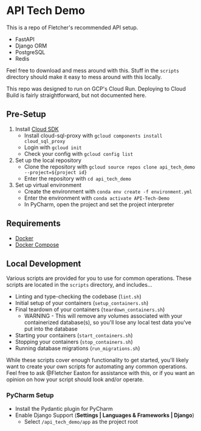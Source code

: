 # API Tech Demo

This is a repo of Fletcher's recommended API setup.

- FastAPI
- Django ORM
- PostgreSQL
- Redis

Feel free to download and mess around with this. Stuff in the `scripts` directory should make it easy to mess around with this locally.

This repo was designed to run on GCP's Cloud Run. Deploying to Cloud Build is fairly straightforward, but not documented here.

## Pre-Setup

1. Install [Cloud SDK](https://cloud.google.com/sdk/docs/quickstart)
    - Install cloud-sql-proxy with `gcloud components install cloud_sql_proxy`
    - Login with `gcloud init`
    - Check your config with `gcloud config list`
2. Set up the local repository
    - Clone the repository with `gcloud source repos clone api_tech_demo --project=${project id}`
    - Enter the repository with `cd api_tech_demo`
3. Set up virtual environment
    - Create the environment with `conda env create -f environment.yml`
    - Enter the environment with `conda activate API-Tech-Demo`
    - In PyCharm, open the project and set the project interpreter

## Requirements

- [Docker](https://www.docker.com/)
- [Docker Compose](https://docs.docker.com/compose/install/)

## Local Development

Various scripts are provided for you to use for common operations. These scripts are located in the `scripts` directory, and includes...

- Linting and type-checking the codebase (`lint.sh`)
- Initial setup of your containers (`setup_containers.sh`)
- Final teardown of your containers (`teardown_containers.sh`)
    - WARNING - This will remove any volumes associated with your containerized database(s), so you'll lose any local test data you've put into the database
- Starting your containers (`start_containers.sh`)
- Stopping your containers (`stop_containers.sh`)
- Running database migrations (`run_migrations.sh`)

While these scripts cover enough functionality to get started, you'll likely want to create your own scripts for automating any common operations. Feel free to ask @Fletcher Easton  for assistance with this, or if you want an opinion on how your script should look and/or operate.

### PyCharm Setup

- Install the Pydantic plugin for PyCharm
- Enable Django Support (**Settings | Languages & Frameworks | Django**)
    - Select `/api_tech_demo/app` as the project root